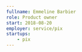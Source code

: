 ```yaml
---
fullname: Emmeline Barbier
role: Product owner
start: 2018-08-20
employer: service/pix
startups:
    - pix
---
```

